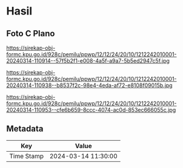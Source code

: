# Hasil

## Foto C Plano

https://sirekap-obj-formc.kpu.go.id/928c/pemilu/ppwp/12/12/24/20/10/1212242010001-20240314-110914--57f5b2f1-e008-4a5f-a9a7-5b5ed2947c5f.jpg

https://sirekap-obj-formc.kpu.go.id/928c/pemilu/ppwp/12/12/24/20/10/1212242010001-20240314-110938--b8537f2c-98e4-4eda-af72-e8108f09015b.jpg

https://sirekap-obj-formc.kpu.go.id/928c/pemilu/ppwp/12/12/24/20/10/1212242010001-20240314-110953--cfe6b659-8ccc-4074-ac0d-853ec666055c.jpg


## Metadata

| Key        | Value               |
| ---------- | ------------------- |
| Time Stamp | 2024-03-14 11:30:00 |



